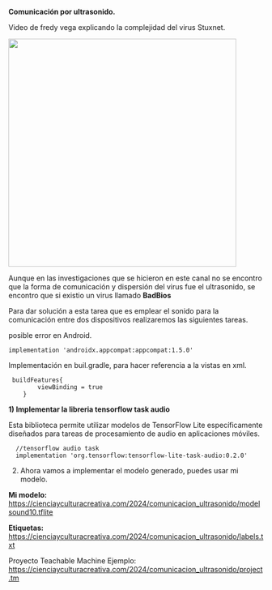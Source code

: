 **Comunicación por ultrasonido.**

Video de fredy vega explicando la complejidad del virus Stuxnet.

<a href="https://youtu.be/gwEq0-ACUr8?si=C6XIkI40u1sTYTNc&t=730">
  <img src="https://static.platzi.com/blog/uploads/2016/09/freddy-vega.jpg" width="450">
</a>



Aunque en las investigaciones que se hicieron en este canal no se encontro que la forma de comunicación y dispersión del virus
fue el ultrasonido, se encontro que si existio un virus llamado **BadBios**

Para dar solución a esta tarea que es emplear el sonido para la comunicación entre dos dispositivos realizaremos las siguientes tareas.

posible error en Android. 

```
implementation 'androidx.appcompat:appcompat:1.5.0'
```

Implementación en buil.gradle, para hacer referencia a la vistas en xml.
```
 buildFeatures{
        viewBinding = true
    }
```

**1) Implementar la libreria tensorflow task audio**

Esta biblioteca permite utilizar modelos de TensorFlow Lite específicamente diseñados para tareas de procesamiento de audio en aplicaciones móviles.
```
  //tensorflow audio task
  implementation 'org.tensorflow:tensorflow-lite-task-audio:0.2.0'
```
2) Ahora vamos a implementar el modelo generado, puedes usar mi modelo.

**Mi modelo:** https://cienciayculturacreativa.com/2024/comunicacion_ultrasonido/modelsound10.tflite

**Etiquetas:** https://cienciayculturacreativa.com/2024/comunicacion_ultrasonido/labels.txt

Proyecto Teachable Machine Ejemplo: https://cienciayculturacreativa.com/2024/comunicacion_ultrasonido/project.tm













